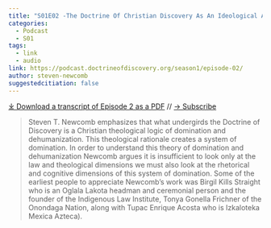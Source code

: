 ```yaml
---
title: "S01E02 -The Doctrine Of Christian Discovery As An Ideological And Legal Framework with Steven T. Newcomb"
categories:
  - Podcast
  - S01
tags:
  - link
  - audio
link: https://podcast.doctrineofdiscovery.org/season1/episode-02/
author: steven-newcomb
suggestedcitiation: false
---
```


<div id="buzzsprout-player-10786354"></div><script src="https://www.buzzsprout.com/1926214/10786354-episode-02-the-doctrine-of-christian-discovery-as-an-ideological-and-legal-framework-with-steven-t-newcomb.js?container_id=buzzsprout-player-10786354&player=small" type="text/javascript" charset="utf-8"></script>

[⤓ Download a transcript of Episode 2 as a PDF](https://podcast.doctrineofdiscovery.org/assets/pdfs/Episode-02-DOCD-An-Ideological-Legal-Framework-with-steve-newcomb.pdf) // [→ Subscribe]((https://podcast.doctrineofdiscovery.org/subscribe/))

> Steven T. Newcomb emphasizes that what undergirds the Doctrine of Discovery is a Christian theological logic of domination and dehumanization. This theological rationale creates a system of domination. In order to understand this theory of domination and dehumanization Newcomb argues it is insufficient to look only at the law and theological dimensions we must also look at the rhetorical and cognitive dimensions of this system of domination. Some of the earliest people to appreciate Newcomb’s work was Birgil Kills Straight who is an Oglala Lakota headman and ceremonial person and the founder of the Indigenous Law Institute, Tonya Gonella Frichner of the Onondaga Nation, along with Tupac Enrique Acosta who is Izkaloteka Mexica Azteca).